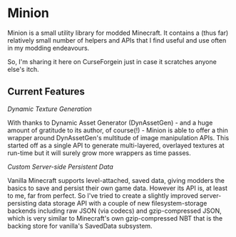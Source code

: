 # Minion

Minion is a small utility library for modded Minecraft. It contains a (thus far)
relatively small number of helpers and APIs that I find useful and use often in my
modding endeavours.

So, I'm sharing it here on CurseForgein just in case it scratches anyone else's itch.

## Current Features

*Dynamic Texture Generation*

With thanks to Dynamic Asset Generator (DynAssetGen) - and a huge amount of gratitude
to its author, of course(!) - Minion is able to offer a thin wrapper around
DynAssetGen's multitude of image manipulation APIs. This started off as a single API
to generate multi-layered, overlayed textures at run-time but it will surely grow more
wrappers as time passes.

*Custom Server-side Persistent Data*

Vanilla Minecraft supports level-attached, saved data, giving modders the basics to
save and persist their own game data. However its API is, at least to me, far from
perfect. So I've tried to create a slightly improved server-persisting data storage API
with a couple of new filesystem-storage backends including raw JSON (via codecs) and
gzip-compressed JSON, which is very similar to Minecraft's own gzip-compressed NBT that
is the backing store for vanilla's SavedData subsystem.

<!--
vim: ts=2 sw=2 et fdm=marker :
-->
